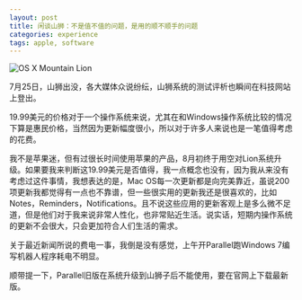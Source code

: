 ```yaml
---
layout: post
title: 闲谈山狮：不是值不值的问题，是用的顺不顺手的问题
categories: experience
tags: apple, software
---
```

![OS X Mountain Lion](http://pic.yupoo.com/perrydu/Ce52N0mM/ayXxJ.jpg)

7月25日，山狮出没，各大媒体众说纷纭，山狮系统的测试评析也瞬间在科技网站上登出。

19.99美元的价格对于一个操作系统来说，尤其在和Windows操作系统比较的情况下算是惠民价格，当然因为更新幅度很小，所以对于许多人来说也是一笔值得考虑的花费。

我不是苹果迷，但有过很长时间使用苹果的产品，8月初终于用空对Lion系统升级。如果要我来判断这19.99美元是否值得，我一点概念也没有，因为我从来没有考虑过这件事情，我想表达的是，Mac OS每一次更新都是向完美靠近，虽说200项更新我都觉得有一点也不靠谱，但一些很实用的更新我还是很喜欢的，比如Notes，Reminders，Notifications。且不说这些应用的更新客观上是多么微不足道，但是他们对于我来说非常人性化，也非常贴近生活。说实话，短期内操作系统的更新不会很大，只会更加符合人们生活的需求。

关于最近新闻所说的费电一事，我倒是没有感觉，上午开Parallel跑Windows 7编写机器人程序耗电不明显。

顺带提一下，Parallel旧版在系统升级到山狮子后不能使用，要在官网上下载最新版。